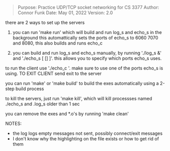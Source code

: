 > Purpose:	Practice UDP/TCP socket networking for CS 3377
> Author:	Connor Funk
> Date:		May 01, 2022
> Version:	2.0

there are 2 ways to set up the servers
1) you can run 'make run' which will build and run log_s and echo_s in the background this automattically sets the ports of echo_s to 6060 7070 and 8080, this also builds and runs echo_c

2) you can build and run log_s and echo_s manually, by running './log_s &' and './echo_s <port number> [<port number> [<port number>] ]'. this allows you to specify which ports echo_s uses.

to run the client use './echo_c <port number>'. make sure to use one of the ports echo_s is using.
TO EXIT CLIENT send exit to the server

you can run 'make' or 'make build' to build the exes automatically using a 2-step build process

to kill the servers, just run 'make kill', which will kill processses named ./echo_s and .log_s older than 1 sec

you can remove the exes and \*.o's by running 'make clean'


NOTES:
* the log logs empty messages not sent, possibly connect/exit messages
* I don't know why the highlighting on the file exists or how to get rid of them
